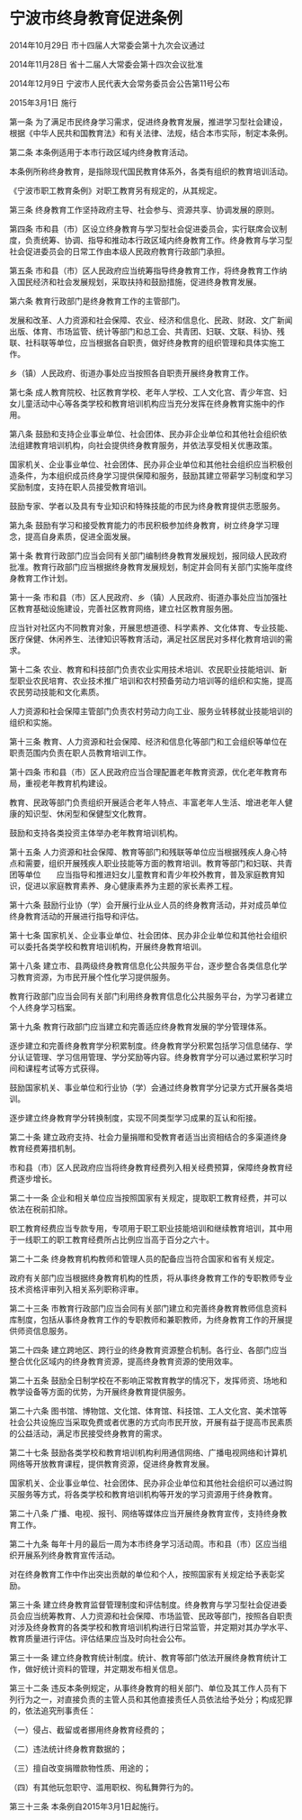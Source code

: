# 宁波市终身教育促进条例

2014年10月29日 市十四届人大常委会第十九次会议通过

2014年11月28日 省十二届人大常委会第十四次会议批准

2014年12月9日 宁波市人民代表大会常务委员会公告第11号公布

2015年3月1日 施行



第一条 为了满足市民终身学习需求，促进终身教育发展，推进学习型社会建设，根据《中华人民共和国教育法》和有关法律、法规，结合本市实际，制定本条例。

第二条 本条例适用于本市行政区域内终身教育活动。

本条例所称终身教育，是指除现代国民教育体系外，各类有组织的教育培训活动。

《宁波市职工教育条例》对职工教育另有规定的，从其规定。

第三条 终身教育工作坚持政府主导、社会参与、资源共享、协调发展的原则。

第四条 市和县（市）区设立终身教育与学习型社会促进委员会，实行联席会议制度，负责统筹、协调、指导和推动本行政区域内终身教育工作。终身教育与学习型社会促进委员会的日常工作由本级人民政府教育行政部门承担。

第五条 市和县（市）区人民政府应当统筹指导终身教育工作，将终身教育工作纳入国民经济和社会发展规划，采取扶持和鼓励措施，促进终身教育发展。

第六条 教育行政部门是终身教育工作的主管部门。

发展和改革、人力资源和社会保障、农业、经济和信息化、民政、财政、文广新闻出版、体育、市场监管、统计等部门和总工会、共青团、妇联、文联、科协、残联、社科联等单位，应当根据各自职责，做好终身教育的组织管理和具体实施工作。

乡（镇）人民政府、街道办事处应当按照各自职责开展终身教育工作。

第七条 成人教育院校、社区教育学校、老年人学校、工人文化宫、青少年宫、妇女儿童活动中心等各类学校和教育培训机构应当充分发挥在终身教育实施中的作用。

第八条 鼓励和支持企业事业单位、社会团体、民办非企业单位和其他社会组织依法组建教育培训机构，向社会提供终身教育服务，并依法享受相关优惠政策。

国家机关、企业事业单位、社会团体、民办非企业单位和其他社会组织应当积极创造条件，为本组织成员终身学习提供保障和服务，鼓励其建立带薪学习制度和学习奖励制度，支持在职人员接受教育培训。

鼓励专家、学者以及具有专业知识和特殊技能的市民为终身教育提供志愿服务。

第九条 鼓励有学习和接受教育能力的市民积极参加终身教育，树立终身学习理念，提高自身素质，促进全面发展。

第十条 教育行政部门应当会同有关部门编制终身教育发展规划，报同级人民政府批准。教育行政部门应当根据终身教育发展规划，制定并会同有关部门实施年度终身教育工作计划。

第十一条 市和县（市）区人民政府、乡（镇）人民政府、街道办事处应当加强社区教育基础设施建设，完善社区教育网络，建立社区教育服务圈。

应当针对社区内不同教育对象，开展思想道德、科学素养、文化体育、专业技能、医疗保健、休闲养生、法律知识等教育活动，满足社区居民对多样化教育培训的需求。

第十二条 农业、教育和科技部门负责农业实用技术培训、农民职业技能培训、新型职业农民培育、农业技术推广培训和农村预备劳动力培训等的组织和实施，提高农民劳动技能和文化素质。

人力资源和社会保障主管部门负责农村劳动力向工业、服务业转移就业技能培训的组织和实施。

第十三条 教育、人力资源和社会保障、经济和信息化等部门和工会组织等单位在职责范围内负责在职人员教育培训工作。

第十四条 市和县（市）区人民政府应当合理配置老年教育资源，优化老年教育布局，重视老年教育机构建设。

教育、民政等部门负责组织开展适合老年人特点、丰富老年人生活、增进老年人健康的知识型、休闲型和保健型文化教育。

鼓励和支持各类投资主体举办老年教育培训机构。

第十五条 人力资源和社会保障、教育等部门和残联等单位应当根据残疾人身心特点和需要，组织开展残疾人职业技能等方面的教育培训。教育等部门和妇联、共青团等单位　　应当指导和推进妇女儿童教育和青少年校外教育，普及家庭教育知识，促进以家庭教育素养、身心健康素养为主题的家长素养工程。

第十六条 鼓励行业协（学）会开展行业从业人员的终身教育活动，并对成员单位终身教育活动的开展进行指导和评估。

第十七条 国家机关、企业事业单位、社会团体、民办非企业单位和其他社会组织可以委托各类学校和教育培训机构，开展终身教育培训。

第十八条 建立市、县两级终身教育信息化公共服务平台，逐步整合各类信息化学习教育资源，为市民开展个性化学习提供服务。

教育行政部门应当会同有关部门利用终身教育信息化公共服务平台，为学习者建立个人终身学习档案。

第十九条 教育行政部门应当建立和完善适应终身教育发展的学分管理体系。

逐步建立和完善终身教育学分积累制度。终身教育学分积累包括学习信息储存、学分认证管理、学习信用管理、学分奖励等内容。终身教育学分可以通过累积学习时间和课程考试等方式获得。

鼓励国家机关、事业单位和行业协（学）会通过终身教育学分记录方式开展各类培训。

逐步建立终身教育学分转换制度，实现不同类型学习成果的互认和衔接。

第二十条 建立政府支持、社会力量捐赠和受教育者适当出资相结合的多渠道终身教育经费筹措机制。

市和县（市）区人民政府应当将终身教育经费列入相关经费预算，保障终身教育经费逐步增长。

第二十一条 企业和相关单位应当按照国家有关规定，提取职工教育经费，并可以依法在税前扣除。

职工教育经费应当专款专用，专项用于职工职业技能培训和继续教育培训，其中用于一线职工的职工教育经费所占比例应当高于百分之六十。

第二十二条 终身教育机构教师和管理人员的配备应当符合国家和省有关规定。

政府有关部门应当根据终身教育机构的性质，将从事终身教育工作的专职教师专业技术资格评审列入相关系列职称评审。

第二十三条 市教育行政部门应当会同有关部门建立和完善终身教育教师信息资料库制度，包括从事终身教育工作的专职教师和兼职教师，为终身教育工作的开展提供师资信息服务。

第二十四条 建立跨地区、跨行业的终身教育资源整合机制。各行业、各部门应当整合优化区域内的终身教育资源，提高终身教育资源的使用效率。

第二十五条 鼓励全日制学校在不影响正常教育教学的情况下，发挥师资、场地和教学设备等方面的优势，为开展终身教育提供服务。

第二十六条 图书馆、博物馆、文化馆、体育馆、科技馆、工人文化宫、美术馆等社会公共设施应当采取免费或者优惠的方式向市民开放，开展有益于提高市民素质的公益活动，满足市民接受终身教育的需求。

第二十七条 鼓励各类学校和教育培训机构利用通信网络、广播电视网络和计算机网络等开放教育课程，提供教育资源，促进终身教育发展。

国家机关、企业事业单位、社会团体、民办非企业单位和其他社会组织可以通过购买服务等方式，将各类学校和教育培训机构等开发的学习资源用于终身教育。

第二十八条 广播、电视、报刊、网络等媒体应当开展终身教育宣传，支持终身教育工作。

第二十九条 每年十月的最后一周为本市终身学习活动周。市和县（市）区应当组织开展系列终身教育宣传活动。

对在终身教育工作中作出突出贡献的单位和个人，按照国家有关规定给予表彰奖励。

第三十条 建立终身教育监督管理制度和评估制度。终身教育与学习型社会促进委员会应当统筹教育、人力资源和社会保障、市场监管、民政等部门，按照各自职责对涉及终身教育的各类学校和教育培训机构进行日常监管，并定期对其办学水平、教育质量进行评估。评估结果应当及时向社会公布。

第三十一条 建立终身教育统计制度。统计、教育等部门依法开展终身教育统计工作，做好统计资料的管理，并定期发布相关信息。

第三十二条 违反本条例规定，从事终身教育的相关部门、单位及其工作人员有下列行为之一，对直接负责的主管人员和其他直接责任人员依法给予处分；构成犯罪的，依法追究刑事责任：

（一）侵占、截留或者挪用终身教育经费的；

（二）违法统计终身教育数据的；

（三）擅自改变捐赠款物性质、用途的；

（四）有其他玩忽职守、滥用职权、徇私舞弊行为的。

第三十三条 本条例自2015年3月1日起施行。